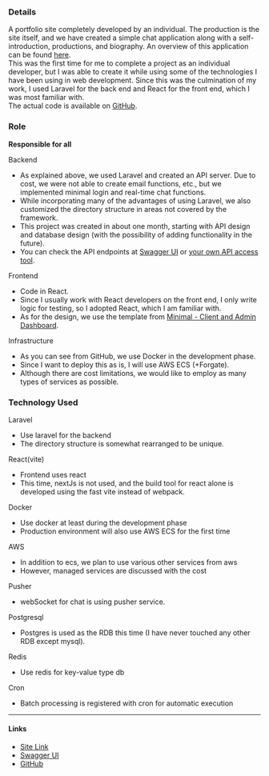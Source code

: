 ### Details

A portfolio site completely developed by an individual. The production is the site itself, and we have created a simple chat application along with a self-introduction, productions, and biography. An overview of this application can be found [here](https://me.selfroom.net/overview).<br/>
This was the first time for me to complete a project as an individual developer, but I was able to create it while using some of the technologies I have been using in web development. Since this was the culmination of my work, I used Laravel for the back end and React for the front end, which I was most familiar with.<br/>
The actual code is available on [GitHub](https://github.com/ablankz/selfroom).<br/>

### Role

**Responsible for all**<br/>

Backend

- As explained above, we used Laravel and created an API server. Due to cost, we were not able to create email functions, etc., but we implemented minimal login and real-time chat functions.
- While incorporating many of the advantages of using Laravel, we also customized the directory structure in areas not covered by the framework.
- This project was created in about one month, starting with API design and database design (with the possibility of adding functionality in the future).
- You can check the API endpoints at [Swagger UI](https://openapi.selfroom.net) or [your own API access tool](https://me.selfroom.net/raw-api).

Frontend

- Code in React.
- Since I usually work with React developers on the front end, I only write logic for testing, so I adopted React, which I am familiar with.
- As for the design, we use the template from [Minimal - Client and Admin Dashboard](https://minimals.cc/).

Infrastructure

- As you can see from GitHub, we use Docker in the development phase.
- Since I want to deploy this as is, I will use AWS ECS (+Forgate).
- Although there are cost limitations, we would like to employ as many types of services as possible.

### Technology Used

Laravel

- Use laravel for the backend
- The directory structure is somewhat rearranged to be unique.

React(vite)

- Frontend uses react
- This time, nextJs is not used, and the build tool for react alone is developed using the fast vite instead of webpack.

Docker

- Use docker at least during the development phase
- Production environment will also use AWS ECS for the first time

AWS

- In addition to ecs, we plan to use various other services from aws
- However, managed services are discussed with the cost

Pusher

- webSocket for chat is using pusher service.

Postgresql

- Postgres is used as the RDB this time (I have never touched any other RDB except mysql).

Redis

- Use redis for key-value type db

Cron

- Batch processing is registered with cron for automatic execution

---

#### Links

- [Site Link](https://me.selfroom.net)
- [Swagger UI](https://openapi.selfroom.net)
- [GitHub](https://github.com/ablankz/selfroom)
